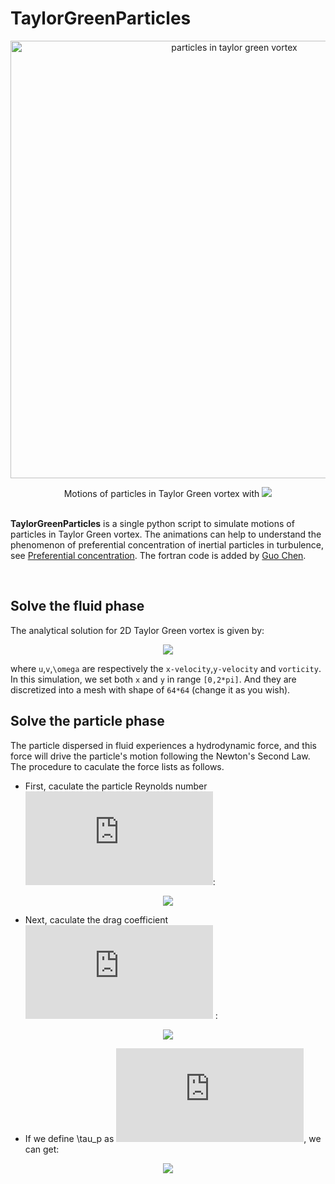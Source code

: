 # TaylorGreenParticles

<p align="center">
    <img src="https://github.com/hietwll/TaylorGreenParticles/raw/master/gif/tau_p_555.56.gif" width="700"  alt="particles in taylor green vortex"/>
</p>

<p align="center">
Motions of particles in Taylor Green vortex with 
<img src = "http://latex.codecogs.com/svg.latex?%5Cinline%20%5Cdpi%7B120%7D%20%5Cfn_cm%20%5Ctau_p%3D555"> <br><br>
</p>

**TaylorGreenParticles** is a single python script to simulate motions of particles in Taylor Green vortex. The animations can help to understand the phenomenon of preferential concentration of inertial particles in turbulence, see [Preferential concentration](https://en.wikipedia.org/wiki/Preferential_concentration). The fortran code is added by [Guo Chen](None).

<br>

## Solve the fluid phase
The analytical solution for 2D Taylor Green vortex is given by:
<p align="center">
<img align="center" src = "http://latex.codecogs.com/svg.latex?%5Cinline%20%5Cdpi%7B120%7D%20%5Cfn_cm%20%5Cbegin%7Balign*%7D%20u%28x%2Cy%2Ct%29%26%3D%20sin%28x%29cos%28y%29e%5E%7B-2.0%5Cnu%20t%7D%20%5C%5C%20v%28x%2Cy%2Ct%29%26%3D-cos%28x%29sin%28y%29e%5E%7B-2.0%5Cnu%20t%7D%20%5C%5C%20%5Comega%28x%2Cy%2Ct%29%26%3D%20sin%28x%29sin%28y%29e%5E%7B-2.0%5Cnu%20t%7D%20%5Cend%7Balign*%7D"><br>
</p>

where ``u``,``v``,``\omega`` are respectively the ``x-velocity``,``y-velocity`` and ``vorticity``. In this simulation, we set both ``x`` and ``y`` in range ``[0,2*pi]``. And they are discretized into a mesh with shape of ``64*64`` (change it as you wish).

## Solve the particle phase
The particle dispersed in fluid experiences a hydrodynamic force, and this force will drive the particle's motion following the Newton's Second Law. The procedure to caculate the force lists as follows.

- First, caculate the particle Reynolds number ![re_p](http://latex.codecogs.com/svg.latex?%5Cinline%20%5Cdpi%7B120%7D%20%5Cfn_cm%20Re_p):

<p align="center">
<img align="center" src = "http://latex.codecogs.com/svg.latex?%5Cinline%20%5Cdpi%7B120%7D%20%5Cfn_cm%20Re_p%3D%7C%5Cmathbf%7BU%7D_f-%5Cmathbf%7BV%7D_p%7Cd_p/%5Cnu"><br>
</p>

- Next, caculate the drag coefficient ![drag_coff](http://latex.codecogs.com/svg.latex?%5Cinline%20%5Cdpi%7B120%7D%20%5Cfn_cm%20%5Cbeta) :

<p align="center">
<img align="center" src = "http://latex.codecogs.com/svg.latex?%5Cinline%20%5Cdpi%7B120%7D%20%5Cfn_cm%20%5Cbeta%3D1+0.15Re_p%5E%7B0.687%7D"><br>
</p>

- If we define \tau_p as ![tau_p](http://latex.codecogs.com/svg.latex?%5Cinline%20%5Cdpi%7B120%7D%20%5Cfn_cm%20%5Ctau_%7Bp%7D%3D%5Crho_%7Bp%7Dd_%7Bp%7D%5E2/18%5Cnu), we can get:

<p align="center">
<img align="center" src = "http://latex.codecogs.com/svg.latex?%5Cinline%20%5Cdpi%7B120%7D%20%5Cfn_cm%20%5Cfrac%7Bd%5Cmathbf%7BV%7D_p%7D%7Bdt%7D%3D%5Cfrac%7B%5Cbeta%7D%7B%5Ctau_p%7D%28%5Cmathbf%7BU%7D_f-%5Cmathbf%7BV%7D_p%29"><br>
</p>





